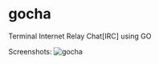 # gocha
Terminal Internet Relay Chat[IRC] using GO


Screenshots:
![gocha](https://www.dropbox.com/s/aw3303s6gzt39tl/gocha.png?dl=1)
